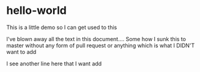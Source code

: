 # hello-world
This is a little demo so I can get used to this 

I've blown away all the text in this document.... Some how I sunk this to master without any form of pull request or anything which is what I DIDN'T want to add

I see another line here that I want add

